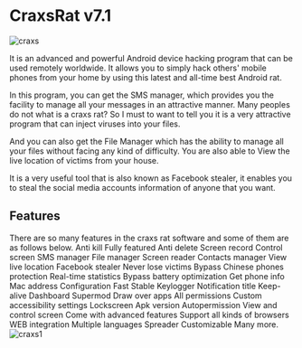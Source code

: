 # CraxsRat v7.1

![craxs](https://github.com/user-attachments/assets/c2b8a35e-2df7-4cc2-a4d2-3fce632381b2)

It is an advanced and powerful Android device hacking program that can be used remotely worldwide. It allows you to simply hack others' mobile phones from your home by using this latest and all-time best Android rat.

In this program, you can get the SMS manager, which provides you the facility to manage all your messages in an attractive manner. Many peoples do not what is a craxs rat? So I must to want to tell you it is a very attractive program that can inject viruses into your files.

And you can also get the File Manager which has the ability to manage all your files without facing any kind of difficulty. You are also able to View the live location of victims from your house.

It is a very useful tool that is also known as Facebook stealer, it enables you to steal the social media accounts information of anyone that you want.


## Features
There are so many features in the craxs rat software and some of them are as follows below.
Anti kill
Fully featured
Anti delete
Screen record
Control screen
SMS manager
File manager
Screen reader
Contacts manager
View live location
Facebook stealer
Never lose victims
Bypass Chinese phones protection
Real-time statistics
Bypass battery optimization
Get phone info
Mac address
Configuration
Fast
Stable
Keylogger
Notification title
Keep-alive
Dashboard
Supermod
Draw over apps
All permissions
Custom accessibility settings
Lockscreen
Apk version
Autopermission
View and control screen
Come with advanced features
Support all kinds of browsers
WEB integration
Multiple languages
Spreader
Customizable
Many more.
![craxs1](https://github.com/user-attachments/assets/7d430aff-8dde-4ca0-a4e4-87626f2a63b1)
